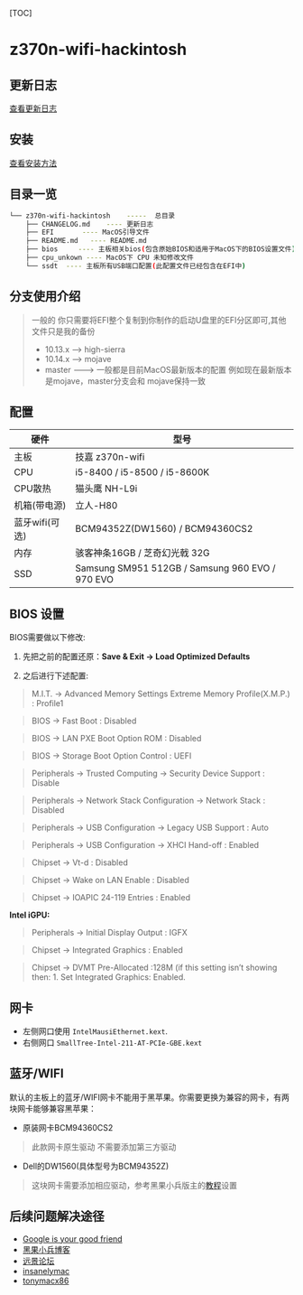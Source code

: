 [TOC]

# z370n-wifi-hackintosh

## 更新日志

[查看更新日志](CHANGELOG.md)

## 安装

[查看安装方法](install.md)


## 目录一览

```bash
└── z370n-wifi-hackintosh    -----  总目录
    ├── CHANGELOG.md    ---- 更新日志
    ├── EFI       ---- MacOS引导文件 
    ├── README.md   ---- README.md 
    ├── bios     ---- 主板相关bios(包含原始BIOS和适用于MacOS下的BIOS设置文件) 
    ├── cpu_unkown ---- MacOS下 CPU 未知修改文件
    └── ssdt  ---- 主板所有USB端口配置(此配置文件已经包含在EFI中)
```

## 分支使用介绍
> 一般的 你只需要将EFI整个复制到你制作的启动U盘里的EFI分区即可,其他文件只是我的备份
> - 10.13.x  —> high-sierra
> - 10.14.x  —> mojave  
> - master  ---> 一般都是目前MacOS最新版本的配置 例如现在最新版本是mojave，master分支会和 mojave保持一致

## 配置

| 硬件           | 型号                                            |
| -------------- | ----------------------------------------------- |
| 主板           | 技嘉 z370n-wifi                                 |
| CPU            | i5-8400 / i5-8500 / i5-8600K                    |
| CPU散热        | 猫头鹰 NH-L9i                                    |
| 机箱(带电源)   | 立人-H80                                        |
| 蓝牙wifi(可选) |  BCM94352Z(DW1560) / BCM94360CS2                    |
| 内存           | 骇客神条16GB  / 芝奇幻光戟 32G                        |
| SSD            | Samsung SM951 512GB / Samsung 960 EVO / 970 EVO |

## BIOS 设置

BIOS需要做以下修改:

1. 先把之前的配置还原：**Save & Exit → Load Optimized Defaults**

2. 之后进行下述配置:

> M.I.T. → Advanced Memory Settings Extreme Memory Profile(X.M.P.) : Profile1

> BIOS → Fast Boot : Disabled

> BIOS → LAN PXE Boot Option ROM : Disabled

> BIOS → Storage Boot Option Control : UEFI

> Peripherals → Trusted Computing → Security Device Support : Disable

> Peripherals → Network Stack Configuration → Network Stack : Disabled

> Peripherals → USB Configuration → Legacy USB Support : Auto

> Peripherals → USB Configuration → XHCI Hand-off : Enabled

> Chipset → Vt-d : Disabled

> Chipset → Wake on LAN Enable : Disabled

> Chipset → IOAPIC 24-119 Entries : Enabled

 **Intel iGPU:**
> Peripherals → Initial Display Output : IGFX

> Chipset → Integrated Graphics : Enabled

> Chipset → DVMT Pre-Allocated :128M (if this setting isn’t showing then: 1. Set Integrated Graphics: Enabled. 


## 网卡

- 左侧网口使用 `IntelMausiEthernet.kext`.
- 右侧网口 `SmallTree-Intel-211-AT-PCIe-GBE.kext`


## 蓝牙/WIFI

默认的主板上的蓝牙/WIFI网卡不能用于黑苹果。你需要更换为兼容的网卡，有两块网卡能够兼容黑苹果：

- 原装网卡BCM94360CS2 

> 此款网卡原生驱动 不需要添加第三方驱动

- Dell的DW1560(具体型号为BCM94352Z) 
> 这块网卡需要添加相应驱动，参考黑果小兵版主的[教程](https://blog.daliansky.net/Broadcom-BCM94352z-DW1560-drive-new-posture.html)设置


## 后续问题解决途径

- [Google is your good friend](https://www.google.com)
- [黑果小兵博客](https://blog.daliansky.net)
- [远景论坛](http://pcbeta.com)
- [insanelymac](https://www.insanelymac.com)
- [tonymacx86](https://www.tonymacx86.com)

